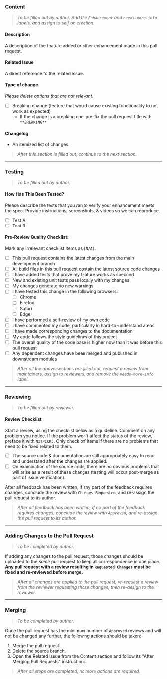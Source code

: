 
### Content
> _To be filled out by author. Add the `Enhancement` and `needs-more-info` labels, and assign to self on creation._

#### **Description**
A description of the feature added or other enhancement made in this pull request.

#### **Related Issue**
A direct reference to the related issue.

#### **Type of change**
_Please delete options that are not relevant._

- [ ] Breaking change (feature that would cause existing functionality to not work as expected)
  - If the change is a breaking one, pre-fix the pull request title with `**BREAKING** `

#### **Changelog**
- An itemized list of changes

> _After this section is filled out, continue to the next section._

---

### Testing
> _To be filled out by author._

#### **How Has This Been Tested?**

Please describe the tests that you ran to verify your enhancement meets the spec. Provide instructions, screenshots, & videos so we can reproduce.

- [ ] Test A
- [ ] Test B

#### **Pre-Review Quality Checklist:**

Mark any irrelevant checklist items as `[N/A]`.

- [ ] This pull request contains the latest changes from the main development branch
- [ ] All build files in this pull request contain the latest source code changes
- [ ] I have added tests that prove my feature works as specced
- [ ] New and existing unit tests pass locally with my changes
- [ ] My changes generate no new warnings
- [ ] I have tested this change in the following browsers:
  - [ ] Chrome
  - [ ] Firefox
  - [ ] Safari
  - [ ] Edge
- [ ] I have performed a self-review of my own code
- [ ] I have commented my code, particularly in hard-to-understand areas
- [ ] I have made corresponding changes to the documentation
- [ ] My code follows the style guidelines of this project
- [ ] The overall quality of the code base is higher now than it was before this pull request
- [ ] Any dependent changes have been merged and published in downstream modules

> _After all the above sections are filled out, request a review from maintainers, assign to reviewers, and remove the `needs-more-info` label._

---

### Reviewing
> _To be filled out by reviewer._

#### **Review Checklist**
Start a review, using the checklist below as a guideline. Comment on any problem you notice. If the problem won't affect the status of the review, preface it with `NITPICK:`. Only check off items if there are no problems that need to be fixed related to them.
- [ ] The source code & documentation are still appropriately easy to read and understand after the changes are applied.
- [ ] On examination of the source code, there are no obvious problems that will arise as a result of these changes (testing will occur post-merge as part of issue verification).

After all feedback has been written, if any part of the feedback requires changes, conclude the review with `Changes Requested`, and re-assign the pull request to its author.

> _After all feedback has been written, if no part of the feedback requires changes, conclude the review with `Approved`, and re-assign the pull request to its author._

---

### Adding Changes to the Pull Request
> _To be completed by author._

If adding any changes to the pull request, those changes should be uploaded to the _same_ pull request to keep all correspondence in one place. **Any pull request with a review resulting in `Requested Changes` must be fixed and re-reviewed before merge.**

> _After all changes are applied to the pull request, re-request a review from the reviewer requesting those changes, then re-assign to the reviewer._

---

### Merging
> _To be completed by author._

Once the pull request has the minimum number of `Approved` reviews and will not be changed any further, the following actions should be taken:
1. Merge the pull request.
1. Delete the source branch.
1. Open the Related Issue from the Content section and follow its "After Merging Pull Requests" instructions.

> _After all steps are completed, no more actions are required._
